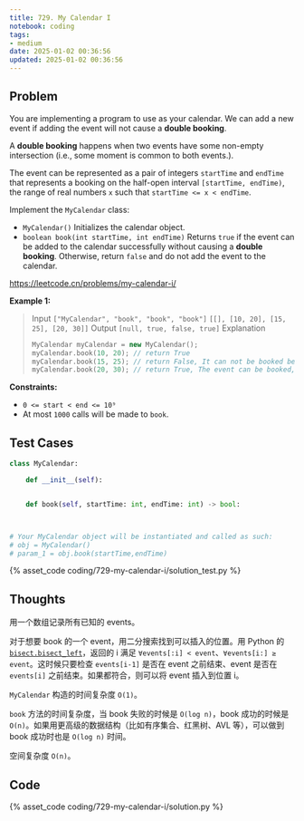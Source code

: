 ```yaml
---
title: 729. My Calendar I
notebook: coding
tags:
- medium
date: 2025-01-02 00:36:56
updated: 2025-01-02 00:36:56
---
```

## Problem

You are implementing a program to use as your calendar. We can add a new event if adding the event will not cause a **double booking**.

A **double booking** happens when two events have some non-empty intersection (i.e., some moment is common to both events.).

The event can be represented as a pair of integers `startTime` and `endTime` that represents a booking on the half-open interval `[startTime, endTime)`, the range of real numbers `x` such that `startTime <= x < endTime`.

Implement the `MyCalendar` class:

- `MyCalendar()` Initializes the calendar object.
- `boolean book(int startTime, int endTime)` Returns `true` if the event can be added to the calendar successfully without causing a **double booking**. Otherwise, return `false` and do not add the event to the calendar.

<https://leetcode.cn/problems/my-calendar-i/>

**Example 1:**

> Input
> `["MyCalendar", "book", "book", "book"]`
> `[[], [10, 20], [15, 25], [20, 30]]`
> Output
> `[null, true, false, true]`
> Explanation
>
> ``` c++
> MyCalendar myCalendar = new MyCalendar();
> myCalendar.book(10, 20); // return True
> myCalendar.book(15, 25); // return False, It can not be booked because time 15 is already booked by another event.
> myCalendar.book(20, 30); // return True, The event can be booked, as the first event takes every time less than 20, but not including 20.
> ```

**Constraints:**

- `0 <= start < end <= 10⁹`
- At most `1000` calls will be made to `book`.

## Test Cases

``` python
class MyCalendar:

    def __init__(self):


    def book(self, startTime: int, endTime: int) -> bool:



# Your MyCalendar object will be instantiated and called as such:
# obj = MyCalendar()
# param_1 = obj.book(startTime,endTime)
```

{% asset_code coding/729-my-calendar-i/solution_test.py %}

## Thoughts

用一个数组记录所有已知的 events。

对于想要 book 的一个 event，用二分搜索找到可以插入的位置。用 Python 的 [`bisect.bisect_left`](https://docs.python.org/3/library/bisect.html#bisect.bisect_left)，返回的 i 满足 `∀events[:i] < event`、`∀events[i:] ≥ event`。这时候只要检查 `events[i-1]` 是否在 event 之前结束、event 是否在 `events[i]` 之前结束。如果都符合，则可以将 event 插入到位置 i。

`MyCalendar` 构造的时间复杂度 `O(1)`。

`book` 方法的时间复杂度，当 book 失败的时候是 `O(log n)`，book 成功的时候是 `O(n)`。如果用更高级的数据结构（比如有序集合、红黑树、AVL 等），可以做到 book 成功时也是 `O(log n)` 时间。

空间复杂度 `O(n)`。

## Code

{% asset_code coding/729-my-calendar-i/solution.py %}
